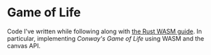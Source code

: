 # Game of Life

Code I've written while following along with [the Rust WASM guide][guide]. In 
particular, implementing *Conway's Game of Life* using WASM and the canvas API.

[guide]: https://rustwasm.github.io/book/introduction.html
